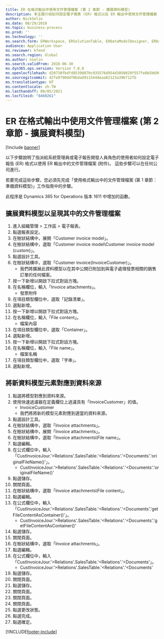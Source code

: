 ```yaml
---
title: ER 在格式輸出中使用文件管理檔案 (第 2 章節 - 擴展資料模型)
description: 本主題介紹如何設定電子報表 (ER) 格式以在 ER 輸出中使用文件管理檔案 (附件)。 (第 2 部分)
author: NickSelin
ms.date: 08/29/2018
ms.topic: business-process
ms.prod: ''
ms.technology: ''
ms.search.form: ERWorkspace, ERSolutionTable, ERDataModelDesigner, ERDataModelContentsItemCreationDialog, ERModelMappingTable, ERModelMappingDesigner, ERExpressionDesignerFormula
audience: Application User
ms.reviewer: kfend
ms.search.region: Global
ms.author: nselin
ms.search.validFrom: 2016-06-30
ms.dyn365.ops.version: Version 7.0.0
ms.openlocfilehash: d20738fbdfd85390870c935576d954d3050029f557fe8b5b690329f9e4a0aab4
ms.sourcegitcommit: 42fe9790ddf0bdad911544deaa82123a396712fb
ms.translationtype: HT
ms.contentlocale: zh-TW
ms.lasthandoff: 08/05/2021
ms.locfileid: "8460261"
---
```

# <a name="er-use-document-management-files-in-format-outputs-part-2---extend-data-model"></a>ER 在格式輸出中使用文件管理檔案 (第 2 章節 - 擴展資料模型)

[!include [banner](../../includes/banner.md)]

以下步驟說明了指派給系統管理員或電子報告開發人員角色的使用者如何設定電子報告 (ER) 格式以使用 ER 輸出中的文件管理檔案 (附件)。 這些步驟可以在任何公司進行。

若要完成這些步驟，您必須先完成「使用格式輸出中的文件管理檔案 (第 1 章節：準備資料模型)」工作指南中的步驟。

此程序是 Dynamics 365 for Operations 版本 1611 中增加的函數。


## <a name="extend-data-model-to-present-the-document-management-files-in-it"></a>擴展資料模型以呈現其中的文件管理檔案
1. 進入組織管理 > 工作區 > 電子報表。
2. 點選報表設定。
3. 在樹狀結構中，展開「Customer invoice model」。
4. 在樹狀結構中，選取「Customer invoice model\Customer invoice model (custom)」。
5. 點選設計工具。
6. 在樹狀結構中，選取「Customer invoice(InvoiceCustomer)」。
    * 我們將擴展此資料模型以在其中公開已附加到與電子處理發票相關的銷售訂單的任何檔案。  
7. 按一下新增以開啟下拉式對話方塊。
8. 在名稱欄位，輸入「Invoice attachments」。
    * 發票附件  
9. 在項目類型欄位中，選取「記錄清單」。
10. 選點新增。
11. 按一下新增以開啟下拉式對話方塊。
12. 在名稱欄位，輸入「File content」。
    * 檔案內容  
13. 在項目類型欄位中，選取「Container」。
14. 選點新增。
15. 按一下新增以開啟下拉式對話方塊。
16. 在名稱欄位，輸入「File name」。
    * 檔案名稱  
17. 在項目類型欄位中，選取「字串」。
18. 選點新增。

## <a name="map-new-data-model-elements-to-data-sources"></a>將新資料模型元素對應到資料來源
1. 點選將模型對應到資料來源。
2. 使用快速過濾器在定義欄位上過濾具有「InvoiceCustomer」的值。
    * InvoiceCustomer  
    * 我們將將新的模型元素對應到適當的資料來源。  
3. 點選設計工具。
4. 在樹狀結構中，選取「Invoice attachments」。
5. 在樹狀結構中，展開「Invoice attachments」。
6. 在樹狀結構中，選取「Invoice attachments\File name」。
7. 點選編輯。
8. 在公式欄位中，輸入「CustInvoiceJour.'>Relations'.SalesTable.'<Relations'.'<Documents'.'originalFileName()'」。
    * CustInvoiceJour.'>Relations'.SalesTable.'<Relations'.'<Documents'.'originalFileName()'  
9. 點選儲存。
10. 關閉頁面。
11. 在樹狀結構中，選取「Invoice attachments\File content」。
12. 點選編輯。
13. 在公式欄位中，輸入「CustInvoiceJour.'>Relations'.SalesTable.'<Relations'.'<Documents'.'getFileContentAsContainer()'」。
    * CustInvoiceJour.'>Relations'.SalesTable.'<Relations'.'<Documents'.'getFileContentAsContainer()'  
14. 點選儲存。
15. 關閉頁面。
16. 在樹狀結構中，選取「Invoice attachments」。
17. 點選編輯。
18. 在公式欄位中，輸入「CustInvoiceJour.'>Relations'.SalesTable.'<Relations'.'<Documents'」。
    * CustInvoiceJour.'>Relations'.SalesTable.'<Relations'.'<Documents'  
19. 點選儲存。
20. 關閉頁面。
21. 點選儲存。
22. 關閉頁面。
23. 關閉頁面。
24. 關閉頁面。
25. 點選更改狀態。
26. 點選完成。
27. 點選確定。



[!INCLUDE[footer-include](../../../../includes/footer-banner.md)]